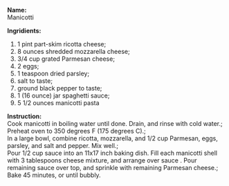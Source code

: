**Name:**  
Manicotti

**Ingridients:**  
1. 1 pint part-skim ricotta cheese;  
1. 8 ounces shredded mozzarella cheese;  
1. 3/4 cup grated Parmesan cheese;  
1. 2 eggs;  
1. 1 teaspoon dried parsley;  
1. salt to taste;  
1. ground black pepper to taste;  
1. 1 (16 ounce) jar spaghetti sauce;  
1. 5 1/2 ounces manicotti pasta

**Instruction:**  
Cook manicotti in boiling water until done. Drain, and rinse with cold 
water.;  
Preheat oven to 350 degrees F (175 degrees C).;  
In a large bowl, combine ricotta, mozzarella, and 1/2 cup Parmesan, eggs, 
parsley, and salt and pepper. Mix well.;  
Pour 1/2 cup sauce into an 11x17 inch baking dish. Fill each manicotti 
shell with 3 tablespoons cheese mixture, and arrange over sauce . Pour 
remaining sauce over top, and sprinkle with remaining Parmesan cheese.;  
Bake 45 minutes, or until bubbly.
